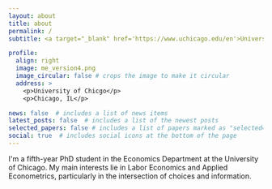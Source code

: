 ```yaml
---
layout: about
title: about
permalink: /
subtitle: <a target="_blank" href='https://www.uchicago.edu/en'>University of Chicago</a> • <a target="_blank" href='https://economics.uchicago.edu/'> Department of Economics </a>

profile:
  align: right
  image: me_version4.png
  image_circular: false # crops the image to make it circular
  address: >
    <p>University of Chicgo</p>
    <p>Chicago, IL</p>

news: false  # includes a list of news items
latest_posts: false  # includes a list of the newest posts
selected_papers: false # includes a list of papers marked as "selected={true}"
social: true  # includes social icons at the bottom of the page
---
```


I'm a fifth-year PhD student in the Economics Department at the University of Chicago. My main interests lie in Labor Economics and Applied Econometrics, particularly in the intersection of choices and information.



<!-- Write your biography here. Tell the world about yourself. Link to your favorite [subreddit](http://reddit.com). You can put a picture in, too. The code is already in, just name your picture `prof_pic.jpg` and put it in the `img/` folder.

Put your address / P.O. box / other info right below your picture. You can also disable any of these elements by editing `profile` property of the YAML header of your `_pages/about.md`. Edit `_bibliography/papers.bib` and Jekyll will render your [publications page](/al-folio/publications/) automatically.

Link to your social media connections, too. This theme is set up to use [Font Awesome icons](http://fortawesome.github.io/Font-Awesome/) and [Academicons](https://jpswalsh.github.io/academicons/), like the ones below. Add your Facebook, Twitter, LinkedIn, Google Scholar, or just disable all of them. -->
